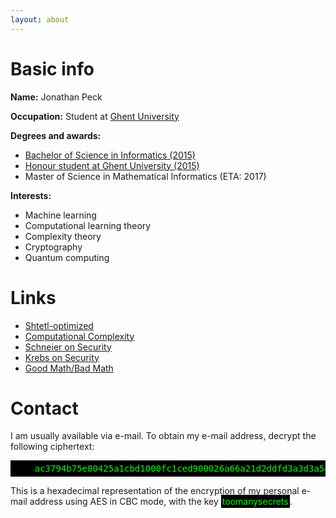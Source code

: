 ```yaml
---
layout: about
---
```


# Basic info

**Name:** Jonathan Peck

**Occupation:** Student at [Ghent University](http://www.ugent.be/)

**Degrees and awards:**

* [Bachelor of Science in Informatics (2015)](/public/attest_en.pdf)
* [Honour student at Ghent University (2015)](/public/honour.pdf)
* Master of Science in Mathematical Informatics (ETA: 2017)

**Interests:**

* Machine learning
* Computational learning theory
* Complexity theory
* Cryptography
* Quantum computing

# Links

* [Shtetl-optimized](http://www.scottaaronson.com/blog/)
* [Computational Complexity](http://blog.computationalcomplexity.org/)
* [Schneier on Security](https://www.schneier.com/blog/)
* [Krebs on Security](https://krebsonsecurity.com/)
* [Good Math/Bad Math](http://www.goodmath.org/blog)

# Contact

I am usually available via e-mail.
To obtain my e-mail address, decrypt the following ciphertext:
<pre style='background-color: black; color: lime; padding: 5px'>
    ac3794b75e80425a1cbd1000fc1ced900026a66a21d2ddfd3a3d3a5ad4cd5063
</pre>
This is a hexadecimal representation of the encryption of my personal e-mail address using AES in CBC mode,
with the key <span style='background-color: black; color: lime; padding: 2px'>toomanysecrets</span>.